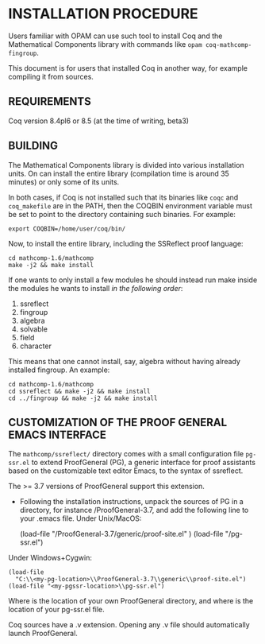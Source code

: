 # INSTALLATION PROCEDURE

Users familiar with OPAM can use such tool to install Coq and the Mathematical Components library with commands like
`opam coq-mathcomp-fingroup`.

This document is for users that installed Coq in another way, for example
compiling it from sources.

## REQUIREMENTS 

Coq version 8.4pl6 or 8.5 (at the time of writing, beta3)

## BUILDING

The Mathematical Components library is divided into various installation
units.  On can install the entire library (compilation time is around 35 minutes) or only some of its units.

In both cases, if Coq is not installed such that its binaries like `coqc`
and `coq_makefile` are in the PATH, then the COQBIN environment variable
must be set to point to the directory containing such binaries.
For example:

    export COQBIN=/home/user/coq/bin/

Now, to install the entire library, including the SSReflect proof language:

    cd mathcomp-1.6/mathcomp
    make -j2 && make install

If one wants to only install a few modules he should instead run make
inside the modules he wants to install *in the following order*:

  1. ssreflect
  2. fingroup
  3. algebra
  4. solvable
  5. field
  6. character

This means that one cannot install, say, algebra without having already
installed fingroup. An example:

    cd mathcomp-1.6/mathcomp
    cd ssreflect && make -j2 && make install
    cd ../fingroup && make -j2 && make install

## CUSTOMIZATION OF THE PROOF GENERAL EMACS INTERFACE

The `mathcomp/ssreflect/` directory comes with a small configuration file
`pg-ssr.el` to extend ProofGeneral (PG), a generic interface for
proof assistants based on the customizable text editor Emacs, to the
syntax of ssreflect.

The >= 3.7 versions of ProofGeneral support this extension.

- Following the installation instructions, unpack the sources of PG in
a directory, for instance <my-pgssr-location>/ProofGeneral-3.7, and add
the following line to your .emacs file.
Under Unix/MacOS:

    (load-file
      "<my-pg-location>/ProofGeneral-3.7/generic/proof-site.el" )
    (load-file "<my-pgssr-location>/pg-ssr.el")

Under Windows+Cygwin:

    (load-file
      "C:\\<my-pg-location>\\ProofGeneral-3.7\\generic\\proof-site.el")
    (load-file "<my-pgssr-location>\\pg-ssr.el")

Where <my-pg-location> is the location of your own ProofGeneral
directory, and where <my-pgssr-location> is the location of your pg-ssr.el
file.

Coq sources have a .v extension. Opening any .v file should
automatically launch ProofGeneral.


